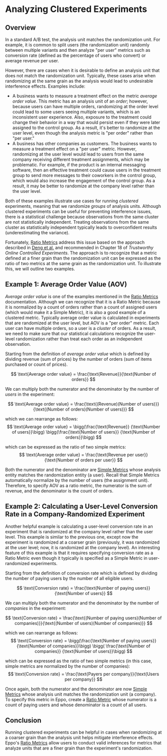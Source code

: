 # Analyzing Clustered Experiments

## Overview

In a standard A/B test, the analysis unit matches the randomization unit. For example, it is common to split users (the
randomization unit)
randomly between multiple variants and then analyze "per user" metrics such as conversion rate (defined as the
percentage of users who convert)
or average revenue per user.

However, there are cases when it is desirable to define an analysis unit that does not match the randomization unit.
Typically, these cases arise when
randomizing at the same grain as the analysis would lead to undesirable interference effects. Examples include:

- A business wants to measure a treatment effect on the metric _average order value_. This metric has an analysis unit
  of an _order_; however, because users can have multiple orders, randomizing at the order level could lead to some
  users seeing multiple variants, which is an inconsistent user experience. Also, exposure to the treatment could change
  their behavior in a way that would persist even if they were later assigned to the control group. As a result, it's
  better to randomize at the user level, even though the analysis metric is "per order" rather than "per user."
- A business has other companies as customers. The business wants to measure a treatment effect on a "per user" metric.
  However, randomizing at the user level would lead to users from the same company receiving different treatment
  assignments, which may be problematic. For example, if the product is an internal messaging software, then an
  effective treatment could cause users in the treatment group to send more messages to their coworkers in the control
  group, which would also increase the engagement of the control group. As a result, it may be better to randomize at
  the company level rather than the user level.

Both of these examples illustrate use cases for running _clustered_ experiments, meaning that we randomize _groups_ of
analysis units. Although clustered experiments can be useful
for preventing interference issues, there is a statistical challenge because observations from the same cluster are not
statistically independent. Treating observations from the same cluster
as statistically independent typically leads to overconfident results (underestimating the variance).

Fortunately, [Ratio Metrics](/data-management/metrics/ratio-metric)
address this issue based on the approach described
in [Deng et al.](https://alexdeng.github.io/public/files/kdd2018-dm.pdf) and recommended in Chapter 18 of _Trustworthy
Online Controlled Experiments_. The approach is to recognize that a metric defined at a finer grain than the
randomization unit can be expressed as the ratio of two metrics at the same grain as the randomization unit. To
illustrate this,
we will outline two examples.

## Example 1: Average Order Value (AOV)

_Average order value_ is one of the examples mentioned in the [Ratio Metrics](/data-management/metrics/ratio-metric)
documentation. Although we can recognize that it is a Ratio
Metric because it is normalized by a count of orders rather than a count of assigned users (which would make it a Simple
Metric), it is also a good example of a clustered metric.
Typically average order value is calculated in experiments that are randomized at the user level, but AOV is a "per
order" metric. Each user can have multiple orders, so a user is
a _cluster_ of orders. As a result, we need to make sure that our statistical calculations recognize the user-level
randomization rather than treat each order as an independent observation.

Starting from the definition of _average order value_ which is defined by dividing revenue (sum of prices) by the number
of orders (sum of items purchased or count of prices).

$$
\text{Average order value} = \frac{\text{Revenue}}{\text{Number of orders}}
$$

We can multiply both the numerator and the denominator by the number of _users_ in the experiment:

$$
\text{Average order value} = \frac{\text{(Revenue)(Number of users)}}{\text{(Number of orders)(Number of users)}}
$$

which we can rearrange as follows:
$$
\text{Average order value} = \bigg(\frac{\text{Revenue}} {\text{Number of users}}\bigg) \bigg(\frac{\text{Number of
users}} {\text{Number of orders}}\bigg)
$$

which can be expressed as the ratio of two simple metrics:
$$
\text{Average order value} = \frac{\text{Revenue per user}}{\text{Number of orders per user}}
$$

Both the numerator and the denominator are [Simple Metrics](/data-management/metrics/simple-metric) whose analysis
entity matches the randomization entity (a user). Recall that Simple Metrics automatically normalize
by the number of users (the assignment unit). Therefore, to specify AOV as a ratio metric, the numerator is the sum of
revenue, and the denominator is the count of orders.

## Example 2: Calculating a User-Level Conversion Rate in a Company-Randomized Experiment

Another helpful example is calculating a user-level conversion rate in an experiment that is randomized at the company
level rather than the user level. This example is similar
to the previous one, except now the experiment is randomized at a coarser grain (previously, it was randomized at the
user level; now, it is randomized at the company level). An interesting
feature of this example is that it requires specifying conversion rate as a Ratio Metric even though it typically is
specified as a Simple Metric in user-randomized experiments.

Starting from the definition of conversion rate which is defined by dividing the number of paying users by the number of
all eligible users.

$$
\text{Conversion rate} = \frac{\text{Number of paying users}}{\text{Number of users}}
$$

We can multiply both the numerator and the denominator by the number of _companies_ in the experiment:

$$
\text{Conversion rate} = \frac{\text{(Number of paying users)(Number of companies)}}{\text{(Number of users)(Number of
companies)}}
$$

which we can rearrange as follows:
$$
\text{Conversion rate} = \bigg(\frac{\text{Number of paying users}} {\text{Number of companies}}\bigg) \bigg(
\frac{\text{Number of companies}} {\text{Number of users}}\bigg)
$$

which can be expressed as the ratio of two simple metrics (in this case, simple metrics are normalized by the number of
companies):
$$
\text{Conversion rate} = \frac{\text{Payers per company}}{\text{Users per company}}
$$

Once again, both the numerator and the denominator are now [Simple Metrics](/data-management/metrics/simple-metric)
whose analysis unit matches the randomization unit (a company). To specify this metric in Eppo,
create a [Ratio Metric](/data-management/metrics/ratio-metric) whose numerator is a count of paying users and whose
denominator is a count of all users.

## Conclusion

Running clustered experiments can be helpful in cases when randomizing at a coarser grain than the analysis unit helps
mitigate interference effects. Eppo's [Ratio Metrics](/data-management/metrics/ratio-metric)
allow users to conduct valid inferences for metrics that analyze units that are a finer grain than the experiment's
randomization.
